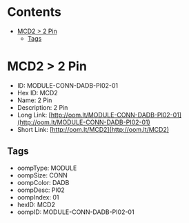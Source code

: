 



Contents
========

* [MCD2 > 2 Pin](#mcd2--2-pin)
	* [Tags](#tags)

# MCD2 > 2 Pin

- ID: MODULE-CONN-DADB-PI02-01
- Hex ID: MCD2
- Name: 2 Pin
- Description: 2 Pin
- Long Link: [http://oom.lt/MODULE-CONN-DADB-PI02-01](http://oom.lt/MODULE-CONN-DADB-PI02-01)
- Short Link: [http://oom.lt/MCD2](http://oom.lt/MCD2)

## Tags

- oompType: MODULE
- oompSize: CONN
- oompColor: DADB
- oompDesc: PI02
- oompIndex: 01
- hexID: MCD2
- oompID: MODULE-CONN-DADB-PI02-01
